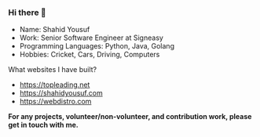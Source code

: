 ### Hi there 👋

- Name: Shahid Yousuf
- Work: Senior Software Engineer at Signeasy
- Programming Languages: Python, Java, Golang
- Hobbies: Cricket, Cars, Driving, Computers
    
What websites I have built?
   
- https://topleading.net
- https://shahidyousuf.com
- https://webdistro.com
   
**For any projects, volunteer/non-volunteer, and contribution work, please get in touch with me.**
